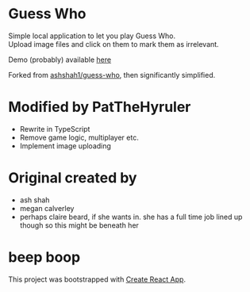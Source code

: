 # Guess Who

Simple local application to let you play Guess Who.  
Upload image files and click on them to mark them as irrelevant.

Demo (probably) available [here](https://hyruler.com/GuessWho)

Forked from [ashshah1/guess-who](https://github.com/ashshah1/guess-who), then significantly simplified.

# Modified by PatTheHyruler
* Rewrite in TypeScript
* Remove game logic, multiplayer etc.
* Implement image uploading

# Original created by

* ash shah
* megan calverley
* perhaps claire beard, if she wants in. she has a full time job lined up though so this might be beneath her

# beep boop

This project was bootstrapped with [Create React App](https://github.com/facebook/create-react-app).  
